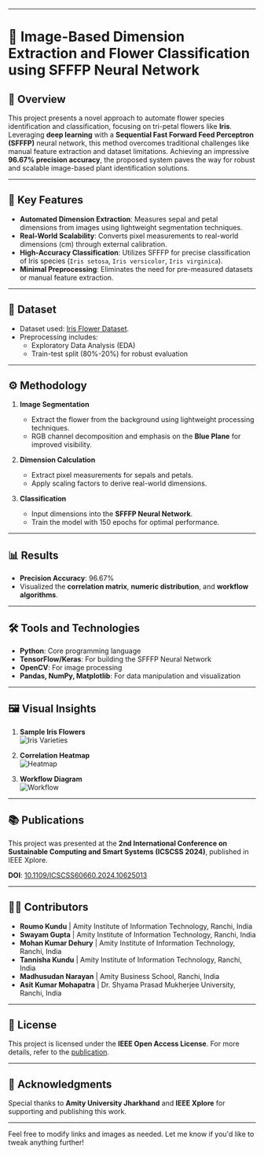 

---

# 🌸 Image-Based Dimension Extraction and Flower Classification using SFFFP Neural Network

## 🚀 Overview  
This project presents a novel approach to automate flower species identification and classification, focusing on tri-petal flowers like **Iris**. Leveraging **deep learning** with a **Sequential Fast Forward Feed Perceptron (SFFFP)** neural network, this method overcomes traditional challenges like manual feature extraction and dataset limitations. Achieving an impressive **96.67% precision accuracy**, the proposed system paves the way for robust and scalable image-based plant identification solutions.

---

## 🧠 Key Features  
- **Automated Dimension Extraction**: Measures sepal and petal dimensions from images using lightweight segmentation techniques.  
- **Real-World Scalability**: Converts pixel measurements to real-world dimensions (cm) through external calibration.  
- **High-Accuracy Classification**: Utilizes SFFFP for precise classification of Iris species (`Iris setosa`, `Iris versicolor`, `Iris virginica`).  
- **Minimal Preprocessing**: Eliminates the need for pre-measured datasets or manual feature extraction.  

---

## 📂 Dataset  
- Dataset used: [Iris Flower Dataset](https://www.kaggle.com/).  
- Preprocessing includes:  
  - Exploratory Data Analysis (EDA)  
  - Train-test split (80%-20%) for robust evaluation  

---

## ⚙️ Methodology  
1. **Image Segmentation**  
   - Extract the flower from the background using lightweight processing techniques.  
   - RGB channel decomposition and emphasis on the **Blue Plane** for improved visibility.  

2. **Dimension Calculation**  
   - Extract pixel measurements for sepals and petals.  
   - Apply scaling factors to derive real-world dimensions.  

3. **Classification**  
   - Input dimensions into the **SFFFP Neural Network**.  
   - Train the model with 150 epochs for optimal performance.  

---

## 📊 Results  
- **Precision Accuracy**: 96.67%  
- Visualized the **correlation matrix**, **numeric distribution**, and **workflow algorithms**.  

---

## 🛠️ Tools and Technologies  
- **Python**: Core programming language  
- **TensorFlow/Keras**: For building the SFFFP Neural Network  
- **OpenCV**: For image processing  
- **Pandas, NumPy, Matplotlib**: For data manipulation and visualization  

---

## 🖼️ Visual Insights  
1. **Sample Iris Flowers**  
   ![Iris Varieties](link-to-image)  

2. **Correlation Heatmap**  
   ![Heatmap](link-to-image)  

3. **Workflow Diagram**  
   ![Workflow](link-to-image)  

---

## 📚 Publications  
This project was presented at the **2nd International Conference on Sustainable Computing and Smart Systems (ICSCSS 2024)**, published in IEEE Xplore.  

**DOI**: [10.1109/ICSCSS60660.2024.10625013](https://doi.org/10.1109/ICSCSS60660.2024.10625013)  

---

## 👩‍💻 Contributors  
- **Roumo Kundu** | Amity Institute of Information Technology, Ranchi, India  
- **Swayam Gupta** | Amity Institute of Information Technology, Ranchi, India  
- **Mohan Kumar Dehury** | Amity Institute of Information Technology, Ranchi, India  
- **Tannisha Kundu** | Amity Institute of Information Technology, Ranchi, India  
- **Madhusudan Narayan** | Amity Business School, Ranchi, India  
- **Asit Kumar Mohapatra** | Dr. Shyama Prasad Mukherjee University, Ranchi, India  

---

## 📄 License  
This project is licensed under the **IEEE Open Access License**. For more details, refer to the [publication](https://doi.org/10.1109/ICSCSS60660.2024.10625013).  

---

## 🤝 Acknowledgments  
Special thanks to **Amity University Jharkhand** and **IEEE Xplore** for supporting and publishing this work.  

---

Feel free to modify links and images as needed. Let me know if you'd like to tweak anything further!
